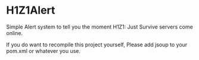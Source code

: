 # H1Z1Alert
Simple Alert system to tell you the moment H1Z1: Just Survive servers come online. 

If you do want to recompile this project yourself, Please add jsoup to your pom.xml or whatever you use. 
